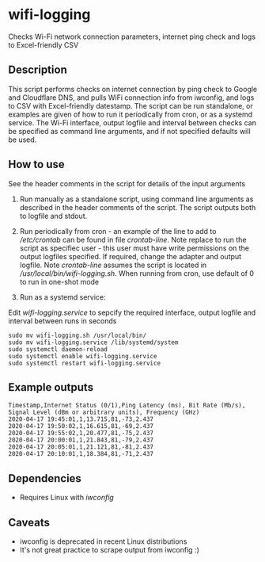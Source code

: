 # wifi-logging
Checks Wi-Fi network connection parameters, internet ping check and logs to Excel-friendly CSV

## Description

This script performs checks on internet connection by ping check to Google and Cloudflare DNS, and pulls WiFi connection info from iwconfig, and logs to CSV with Excel-friendly datestamp.  The script can be run standalone, or examples are given of how to run it periodically from cron, or as a systemd service.  The Wi-Fi interface, output logfile and interval between checks can be specified as command line arguments, and if not specified defaults will be used.

## How to use

See the header comments in the script for details of the input arguments

1. Run manually as a standalone script, using command line arguments as described in the header comments of the script. The script outputs both to logfile and stdout.

2. Run periodically from cron - an example of the line to add to _/etc/crontab_ can be found in file _crontab-line_.  Note replace _<user>_ to run the script as specifiec user - this user must have write permissions on the output logfiles specified.  If required, change the adapter and output logfile.    Note _crontab-line_ assumes the script is located in _/usr/local/bin/wifi-logging.sh_.  When running from cron, use default _<Wait between polls in seconds>_ of 0 to run in one-shot mode

3. Run as a systemd service:

Edit _wifi-logging.service_ to sepcify the required interface, output logfile and interval between runs in seconds

```
sudo mv wifi-logging.sh /usr/local/bin/
sudo mv wifi-logging.service /lib/systemd/system
sudo systemctl daemon-reload
sudo systemctl enable wifi-logging.service 
sudo systemctl restart wifi-logging.service 
```

## Example outputs

```
Timestamp,Internet Status (0/1),Ping Latency (ms), Bit Rate (Mb/s), Signal Level (dBm or arbitrary units), Frequency (GHz)
2020-04-17 19:45:01,1,13.715,81,-73,2.437
2020-04-17 19:50:02,1,16.615,81,-69,2.437
2020-04-17 19:55:02,1,20.477,81,-75,2.437
2020-04-17 20:00:01,1,21.843,81,-79,2.437
2020-04-17 20:05:01,1,21.121,81,-81,2.437
2020-04-17 20:10:01,1,18.384,81,-71,2.437

```
## Dependencies

- Requires Linux with _iwconfig_

## Caveats 
- iwconfig is deprecated in recent Linux distributions
- It's not great practice to scrape output from iwconfig :)

